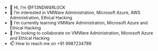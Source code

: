 - 👋 Hi, I’m @F13NDW4RL0CK
- 👀 I’m interested in VMWare Administration, Microsoft Azure, AWS Administration, Ethical Hacking
- 🌱 I’m currently learning VMWare Administration, Microsoft Azure and Ethical Hacking
- 💞️ I’m looking to collaborate on VMWare Administration, Microsoft Azure and Ethical Hacking
- 📫 How to reach me on +91 9987234789

<!---
F13NDW4RL0CK/F13NDW4RL0CK is a ✨ special ✨ repository because its `README.md` (this file) appears on your GitHub profile.
You can click the Preview link to take a look at your changes.
--->
